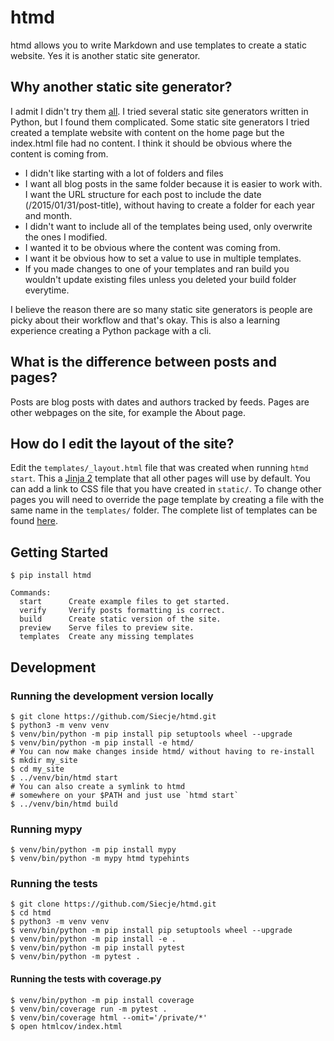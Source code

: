 # htmd

htmd allows you to write Markdown and use templates to create a static website.
Yes it is another static site generator.

## Why another static site generator?

I admit I didn't try them [all](https://staticsitegenerators.net/).
I tried several static site generators written in Python, but I found them complicated.
Some static site generators I tried created a template website with content on the home page but the index.html file had no content.
I think it should be obvious where the content is coming from.

- I didn't like starting with a lot of folders and files
- I want all blog posts in the same folder because it is easier to work with.
I want the URL structure for each post to include the date (/2015/01/31/post-title), without having to create a folder for each year and month.
- I didn't want to include all of the templates being used, only overwrite the ones I modified.
- I wanted it to be obvious where the content was coming from.
- I want it be obvious how to set a value to use in multiple templates.
- If you made changes to one of your templates and ran build you wouldn't update existing files unless you deleted your build folder everytime.

I believe the reason there are so many static site generators is people are picky about their workflow and that's okay.
This is also a learning experience creating a Python package with a cli.

## What is the difference between posts and pages?

Posts are blog posts with dates and authors tracked by feeds.
Pages are other webpages on the site, for example the About page.

## How do I edit the layout of the site?

Edit the `templates/_layout.html` file that was created when running `htmd start`.
This a [Jinja 2](http://jinja.pocoo.org/docs/dev/templates/#template-inheritance) template that all other pages will use by default.
You can add a link to CSS file that you have created in `static/`.
To change other pages you will need to override the page template by creating a file with the same name in the `templates/` folder.
The complete list of templates can be found [here](https://github.com/Siecje/htmd/tree/main/htmd/example_site/templates).

## Getting Started

```shell
$ pip install htmd
```

```shell
Commands:
  start      Create example files to get started.
  verify     Verify posts formatting is correct.
  build      Create static version of the site.
  preview    Serve files to preview site.
  templates  Create any missing templates
```

## Development

### Running the development version locally

```shell
$ git clone https://github.com/Siecje/htmd.git
$ python3 -m venv venv
$ venv/bin/python -m pip install pip setuptools wheel --upgrade
$ venv/bin/python -m pip install -e htmd/
# You can now make changes inside htmd/ without having to re-install
$ mkdir my_site
$ cd my_site
$ ../venv/bin/htmd start
# You can also create a symlink to htmd
# somewhere on your $PATH and just use `htmd start`
$ ../venv/bin/htmd build
```

### Running mypy

```shell
$ venv/bin/python -m pip install mypy
$ venv/bin/python -m mypy htmd typehints
```

### Running the tests

```shell
$ git clone https://github.com/Siecje/htmd.git
$ cd htmd
$ python3 -m venv venv
$ venv/bin/python -m pip install pip setuptools wheel --upgrade
$ venv/bin/python -m pip install -e .
$ venv/bin/python -m pip install pytest
$ venv/bin/python -m pytest .
```

#### Running the tests with coverage.py

```shell
$ venv/bin/python -m pip install coverage
$ venv/bin/coverage run -m pytest .
$ venv/bin/coverage html --omit='/private/*'
$ open htmlcov/index.html
```

